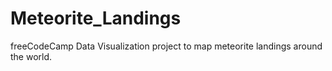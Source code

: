 # Meteorite_Landings
freeCodeCamp Data Visualization project to map meteorite landings around the world.
